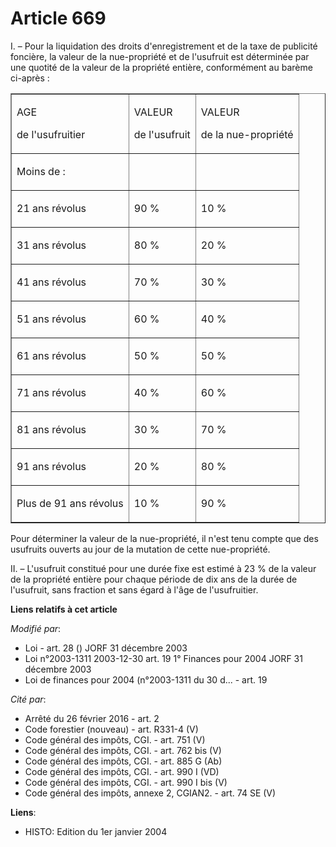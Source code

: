 # Article 669

I. – Pour la liquidation des droits d'enregistrement et de la taxe de publicité foncière, la valeur de la nue-propriété et de
l'usufruit est déterminée par une quotité de la valeur de la propriété entière, conformément au barème ci-après :

<table cellpadding="0" border="1" align="center" cellspacing="0">
  <tbody>
    <tr>
      <td>

AGE

de l'usufruitier

</td>
      <td>

VALEUR

de l'usufruit

</td>
      <td>

VALEUR

de la nue-propriété

</td>
    </tr>
    <tr>
      <td>

Moins de :

</td>
      <td>

</td>
      <td>

</td>
    </tr>
    <tr>
      <td>

21 ans révolus

</td>
      <td>

90 %

</td>
      <td>

10 %

</td>
    </tr>
    <tr>
      <td>

31 ans révolus

</td>
      <td>

80 %

</td>
      <td>

20 %

</td>
    </tr>
    <tr>
      <td>

41 ans révolus

</td>
      <td>

70 %

</td>
      <td>

30 %

</td>
    </tr>
    <tr>
      <td>

51 ans révolus

</td>
      <td>

60 %

</td>
      <td>

40 %

</td>
    </tr>
    <tr>
      <td>

61 ans révolus

</td>
      <td>

50 %

</td>
      <td>

50 %

</td>
    </tr>
    <tr>
      <td>

71 ans révolus

</td>
      <td>

40 %

</td>
      <td>

60 %

</td>
    </tr>
    <tr>
      <td>

81 ans révolus

</td>
      <td>

30 %

</td>
      <td>

70 %

</td>
    </tr>
    <tr>
      <td>

91 ans révolus

</td>
      <td>

20 %

</td>
      <td>

80 %

</td>
    </tr>
    <tr>
      <td>

Plus de 91 ans révolus

</td>
      <td>

10 %

</td>
      <td>

90 %

</td>
    </tr>
  </tbody>
</table>

Pour déterminer la valeur de la nue-propriété, il n'est tenu compte que des usufruits ouverts au jour de la mutation de cette
nue-propriété.

II. – L'usufruit constitué pour une durée fixe est estimé à 23 % de la valeur de la propriété entière pour chaque période de
dix ans de la durée de l'usufruit, sans fraction et sans égard à l'âge de l'usufruitier.

**Liens relatifs à cet article**

_Modifié par_:

  - Loi - art. 28 () JORF 31 décembre 2003
  - Loi n°2003-1311 2003-12-30 art. 19 1° Finances pour 2004 JORF 31 décembre 2003
  - Loi de finances pour 2004 (n°2003-1311 du 30 d... - art. 19

_Cité par_:

  - Arrêté du 26 février 2016 - art. 2
  - Code forestier (nouveau) - art. R331-4 (V)
  - Code général des impôts, CGI. - art. 751 (V)
  - Code général des impôts, CGI. - art. 762 bis (V)
  - Code général des impôts, CGI. - art. 885 G (Ab)
  - Code général des impôts, CGI. - art. 990 I (VD)
  - Code général des impôts, CGI. - art. 990 I bis (V)
  - Code général des impôts, annexe 2, CGIAN2. - art. 74 SE (V)

**Liens**:

  - HISTO: Edition du 1er janvier 2004
